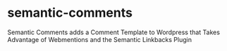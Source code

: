 semantic-comments
=================

Semantic Comments adds a Comment Template to Wordpress that Takes Advantage of Webmentions and the Semantic Linkbacks Plugin
